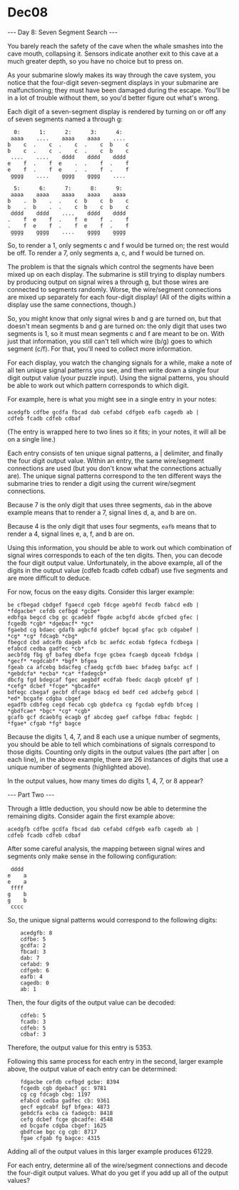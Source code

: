# Dec08

--- Day 8: Seven Segment Search ---

You barely reach the safety of the cave when the whale smashes into the cave mouth, 
collapsing it. 
Sensors indicate another exit to this cave at a much greater depth, 
so you have no choice but to press on.

As your submarine slowly makes its way through the cave system, 
you notice that the four-digit seven-segment displays in your submarine 
are malfunctioning; 
they must have been damaged during the escape. 
You'll be in a lot of trouble without them, 
so you'd better figure out what's wrong.

Each digit of a seven-segment display 
is rendered by turning on or off any of seven segments named a through g:

```
  0:      1:      2:      3:      4:
 aaaa    ....    aaaa    aaaa    ....
b    c  .    c  .    c  .    c  b    c
b    c  .    c  .    c  .    c  b    c
 ....    ....    dddd    dddd    dddd
e    f  .    f  e    .  .    f  .    f
e    f  .    f  e    .  .    f  .    f
 gggg    ....    gggg    gggg    ....

  5:      6:      7:      8:      9:
 aaaa    aaaa    aaaa    aaaa    aaaa
b    .  b    .  .    c  b    c  b    c
b    .  b    .  .    c  b    c  b    c
 dddd    dddd    ....    dddd    dddd
.    f  e    f  .    f  e    f  .    f
.    f  e    f  .    f  e    f  .    f
 gggg    gggg    ....    gggg    gggg
```

So, to render a 1, only segments c and f would be turned on; 
the rest would be off. 
To render a 7, only segments a, c, and f would be turned on.

The problem is that the signals which control the segments 
have been mixed up on each display. 
The submarine is still trying to display numbers 
by producing output on signal wires a through g, 
but those wires are connected to segments randomly. 
Worse, the wire/segment connections 
are mixed up separately for each four-digit display! 
(All of the digits within a display use the same connections, though.)

So, you might know that only signal wires b and g are turned on, 
but that doesn't mean segments b and g are turned on: 
the only digit that uses two segments is 1, 
so it must mean segments c and f are meant to be on. 
With just that information, 
you still can't tell which wire (b/g) 
goes to which segment (c/f). 
For that, you'll need to collect more information.

For each display, 
you watch the changing signals for a while, 
make a note of all ten unique signal patterns you see, 
and then write down a single four digit output value (your puzzle input). 
Using the signal patterns, 
you should be able to work out which pattern corresponds to which digit.

For example, 
here is what you might see in a single entry in your notes:

```
acedgfb cdfbe gcdfa fbcad dab cefabd cdfgeb eafb cagedb ab |
cdfeb fcadb cdfeb cdbaf
```

(The entry is wrapped here to two lines so it fits; 
in your notes, it will all be on a single line.)

Each entry consists of ten unique signal patterns, 
a | delimiter, 
and finally the four digit output value. 
Within an entry, the same wire/segment connections are used 
(but you don't know what the connections actually are). 
The unique signal patterns correspond to 
the ten different ways the submarine tries to render a digit 
using the current wire/segment connections. 

Because 7 is the only digit that uses three segments, 
`dab` in the above example means that to render a 7, 
signal lines d, a, and b are on. 

Because 4 is the only digit that uses four segments, 
`eafb` means that to render a 4, 
signal lines e, a, f, and b are on.

Using this information, 
you should be able to work out which combination of signal wires 
corresponds to each of the ten digits. 
Then, you can decode the four digit output value. 
Unfortunately, in the above example, 
all of the digits in the output value (cdfeb fcadb cdfeb cdbaf) 
use five segments and are more difficult to deduce.

For now, focus on the easy digits. Consider this larger example:

```
be cfbegad cbdgef fgaecd cgeb fdcge agebfd fecdb fabcd edb |
*fdgacbe* cefdb cefbgd *gcbe*
edbfga begcd cbg gc gcadebf fbgde acbgfd abcde gfcbed gfec |
fcgedb *cgb* *dgebacf* *gc*
fgaebd cg bdaec gdafb agbcfd gdcbef bgcad gfac gcb cdgabef |
*cg* *cg* fdcagb *cbg*
fbegcd cbd adcefb dageb afcb bc aefdc ecdab fgdeca fcdbega |
efabcd cedba gadfec *cb*
aecbfdg fbg gf bafeg dbefa fcge gcbea fcaegb dgceab fcbdga |
*gecf* *egdcabf* *bgf* bfgea
fgeab ca afcebg bdacfeg cfaedg gcfdb baec bfadeg bafgc acf |
*gebdcfa* *ecba* *ca* *fadegcb*
dbcfg fgd bdegcaf fgec aegbdf ecdfab fbedc dacgb gdcebf gf |
*cefg* dcbef *fcge* *gbcadfe*
bdfegc cbegaf gecbf dfcage bdacg ed bedf ced adcbefg gebcd |
*ed* bcgafe cdgba cbgef
egadfb cdbfeg cegd fecab cgb gbdefca cg fgcdab egfdb bfceg |
*gbdfcae* *bgc* *cg* *cgb*
gcafb gcf dcaebfg ecagb gf abcdeg gaef cafbge fdbac fegbdc |
*fgae* cfgab *fg* bagce
```

Because the digits 1, 4, 7, and 8 each use a unique number of segments, 
you should be able to tell which combinations of signals correspond to those digits. 
Counting only digits in the output values (the part after | on each line), 
in the above example, 
there are 26 instances of digits that use a unique number of segments 
(highlighted above).

In the output values, how many times do digits 1, 4, 7, or 8 appear?

--- Part Two ---

Through a little deduction, 
you should now be able to determine the remaining digits. 
Consider again the first example above:

```
acedgfb cdfbe gcdfa fbcad dab cefabd cdfgeb eafb cagedb ab |
cdfeb fcadb cdfeb cdbaf
```

After some careful analysis, 
the mapping between signal wires and segments only make sense 
in the following configuration:

```
 dddd
e    a
e    a
 ffff
g    b
g    b
 cccc
```

So, the unique signal patterns would correspond to the following digits:

```
    acedgfb: 8
    cdfbe: 5
    gcdfa: 2
    fbcad: 3
    dab: 7
    cefabd: 9
    cdfgeb: 6
    eafb: 4
    cagedb: 0
    ab: 1
```

Then, the four digits of the output value can be decoded:

```
    cdfeb: 5
    fcadb: 3
    cdfeb: 5
    cdbaf: 3
```

Therefore, the output value for this entry is 5353.

Following this same process for each entry in the second, 
larger example above, 
the output value of each entry can be determined:

```
    fdgacbe cefdb cefbgd gcbe: 8394
    fcgedb cgb dgebacf gc: 9781
    cg cg fdcagb cbg: 1197
    efabcd cedba gadfec cb: 9361
    gecf egdcabf bgf bfgea: 4873
    gebdcfa ecba ca fadegcb: 8418
    cefg dcbef fcge gbcadfe: 4548
    ed bcgafe cdgba cbgef: 1625
    gbdfcae bgc cg cgb: 8717
    fgae cfgab fg bagce: 4315
```

Adding all of the output values in this larger example produces 61229.

For each entry, 
determine all of the wire/segment connections 
and decode the four-digit output values. 
What do you get if you add up all of the output values?

